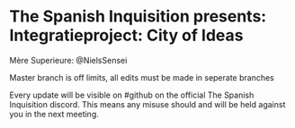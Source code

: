 # The Spanish Inquisition presents: Integratieproject: City of Ideas

Mère Superieure: @NielsSensei

Master branch is off limits, all edits must be made in seperate branches

Every update will be visible on #github on the official The Spanish Inquisition discord.
This means any misuse should and will be held against you in the next meeting.
